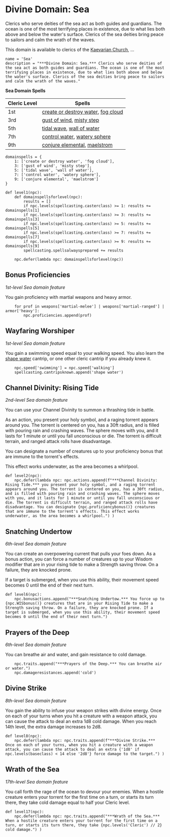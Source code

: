 # Divine Domain: Sea
Clerics who serve deities of the sea act as both guides and guardians. The ocean is one of the most terrifying places in existence, due to what lies both above and below the water's surface. Clerics of the sea deities bring peace to sailors and calm the wrath of the waves.

This domain is available to clerics of the [Kaevarian Church](../../Religions/KaevarianChurch.md), ...

```
name = 'Sea'
description = "***Divine Domain: Sea.*** Clerics who serve deities of the sea act as both guides and guardians. The ocean is one of the most terrifying places in existence, due to what lies both above and below the water's surface. Clerics of the sea deities bring peace to sailors and calm the wrath of the waves."
```

**Sea Domain Spells**

Cleric Level | Spells
------------ | ------
1st	| [create or destroy water](../../Magic/Spells/create-or-destroy-water.md), [fog cloud](../../Magic/Spells/fog-cloud.md)
3rd	| [gust of wind](../../Magic/Spells/gust-of-wind.md), [misty step](../../Magic/Spells/misty-step.md)
5th	| [tidal wave](../../Magic/Spells/tidal-wave.md), [wall of water](../../Magic/Spells/wall-of-water.md)
7th	| [control water](../../Magic/Spells/control-water.md), [watery sphere](../../Magic/Spells/watery-sphere.md)
9th	| [conjure elemental](../../Magic/Spells/conjure-elemental.md), [maelstrom](../../Magic/Spells/maelstrom.md)

```
domainspells = {
    1: ['create or destroy water', 'fog cloud'],
    3: ['gust of wind', 'misty step'],
    5: ['tidal wave', 'wall of water'],
    7: ['control water', 'watery sphere'],
    9: ['conjure elemental', 'maelstrom']
}

def level1(npc):
    def domainspellsforlevel(npc):
        results = []
        if npc.levels(spellcasting.casterclass) >= 1: results += domainspells[1]
        if npc.levels(spellcasting.casterclass) >= 3: results += domainspells[3]
        if npc.levels(spellcasting.casterclass) >= 5: results += domainspells[5]
        if npc.levels(spellcasting.casterclass) >= 7: results += domainspells[7]
        if npc.levels(spellcasting.casterclass) >= 9: results += domainspells[9]
        spellcasting.spellsalwaysprepared += results

    npc.defer(lambda npc: domainspellsforlevel(npc))
```

## Bonus Proficiencies
*1st-level Sea domain feature*

You gain proficiency with martial weapons and heavy armor.

```
    for prof in weapons['martial-melee'] | weapons['martial-ranged'] | armor['heavy']:
        npc.proficiencies.append(prof)
```

## Wayfaring Worshiper
*1st-level Sea domain feature*

You gain a swimming speed equal to your walking speed. You also learn the [shape water](../../Magic/Spells/shape-water.md) cantrip, or one other cleric cantrip if you already knew it.

```
    npc.speed['swimming'] = npc.speed['walking']
    spellcasting.cantripsknown.append('shape water')
```

## Channel Divinity: Rising Tide
*2nd-level Sea domain feature*

You can use your Channel Divinity to summon a thrashing tide in battle.

As an action, you present your holy symbol, and a raging torrent appears around you. The torrent is centered on you, has a 30ft radius, and is filled with pouring rain and crashing waves. The sphere moves with you, and it lasts for 1 minute or until you fall unconscious or die. The torrent is difficult terrain, and ranged attack rolls have disadvantage.

You can designate a number of creatures up to your proficiency bonus that are immune to the torrent's effects.

This effect works underwater, as the area becomes a whirlpool.

```
def level2(npc):
    npc.defer(lambda npc: npc.actions.append(f"***Channel Divinity: Rising Tide.*** you present your holy symbol, and a raging torrent appears around you. The torrent is centered on you, has a 30ft radius, and is filled with pouring rain and crashing waves. The sphere moves with you, and it lasts for 1 minute or until you fall unconscious or die. The torrent is difficult terrain, and ranged attack rolls have disadvantage. You can designate {npc.proficiencybonus()} creatures that are immune to the torrent's effects. This effect works underwater, as the area becomes a whirlpool.") )
```

## Snatching Undertow
*6th-level Sea domain feature*

You can create an overpowering current that pulls your foes down. As a bonus action, you can force a number of creatures up to your Wisdom modifier that are in your rising tide to make a Strength saving throw. On a failure, they are knocked prone.

If a target is submerged, when you use this ability, their movement speed becomes 0 until the end of their next turn.

```
def level6(npc):
    npc.bonusactions.append("***Snatching Undertow.*** You force up to {npc.WISbonus()} creatures that are in your Rising Tide to make a Strength saving throw. On a failure, they are knocked prone. If a target is submerged, when you use this ability, their movement speed becomes 0 until the end of their next turn.")
```

## Prayers of the Deep
*6th-level Sea domain feature*

You can breathe air and water, and gain resistance to cold damage.

```
    npc.traits.append("***Prayers of the Deep.*** You can breathe air or water.")
    npc.damageresistances.append('cold')
```

## Divine Strike
*8th-level Sea domain feature*

You gain the ability to infuse your weapon strikes with divine energy. Once on each of your turns when you hit a creature with a weapon attack, you can cause the attack to deal an extra 1d8 cold damage. When you reach 14th level, the extra damage increases to 2d8.

```
def level8(npc):
    npc.defer(lambda npc: npc.traits.append(f"***Divine Strike.*** Once on each of your turns, when you hit a creature with a weapon attack, you can cause the attack to deal an extra {'1d8' if npc.levels(baseclass) < 14 else '2d8'} force damage to the target.") )
```

## Wrath of the Sea
*17th-level Sea domain feature*

You call forth the rage of the ocean to devour your enemies. When a hostile creature enters your torrent for the first time on a turn, or starts its turn there, they take cold damage equal to half your Cleric level.

```
def level17(npc):
    npc.defer(lambda npc: npc.traits.append("***Wrath of the Sea.*** When a hostile creature enters your torrent for the first time on a turn, or starts its turn there, they take {npc.levels('Cleric') // 2} cold damage.") )
```
